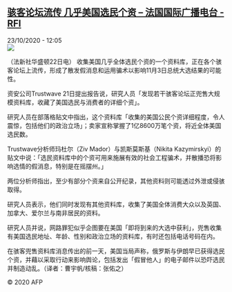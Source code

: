 <!--1603450520000-->
[骇客论坛流传  几乎美国选民个资 – 法国国际广播电台 - RFI](http://www.rfi.fr//cn/contenu/20201023-%E9%AA%87%E5%AE%A2%E8%AE%BA%E5%9D%9B%E6%B5%81%E4%BC%A0-%E5%87%A0%E4%B9%8E%E7%BE%8E%E5%9B%BD%E9%80%89%E6%B0%91%E4%B8%AA%E8%B5%84)
------

<div>23/10/2020 - 12:05</div><img src="https://s.rfi.fr/media/display/622038a4-151c-11eb-9fbd-005056a964fe/w:310/p:16x9/int0018b.201023180502.jpg"><div class="t-content__body u-clearfix"><p>（法新社华盛顿22日电）    收集美国几乎全体选民个资的一个资料库，正在各个骇客论坛上流传，形成了散发假消息和运用骗术以影响11月3日总统大选结果的可能性。</p><p>    资安公司Trustwave 21日提出报告说，研究人员「发现若干骇客论坛正兜售大规模资料库，收藏了美国选民与消费者的详细个资」。</p><p>    研究人员在部落格贴文中指出，这个资料库「收集的美国公民个资详细程度，令人震惊，包括他们的政治立场」；卖家宣称掌握了1亿8600万笔个资，将近全体美国选民数。</p><p>    Trustwave分析师玛杜尔（Ziv Mador）与凯斯莫斯基（Nikita Kazymirskyi）的贴文中说：「选民资料库中的个资可用来施展有效的社会工程骗术，并散播恐将影响选情的假消息，特别是在摇摆州。」</p><p>    两位分析师指出，至少有部分个资来自公开纪录，其他资料则可能透过外泄或侵骇取得。</p><p>    研究人员表示，他们同时发现有其他资料库，收集了美国全体消费大众以及英国、加拿大、爱尔兰与南非居民的资料。</p><p>    研究人员并说，网路罪犯似乎企图要在美国「即将到来的大选中获利」，兜售收集有美国选民地址、年龄、性别和政治立场的资料库，有时还包括电话号码在内。</p><p>    在骇客兜售资料库消息传出的前一天，美国当局声称，俄罗斯与伊朗早已获得选民个资，并藉以采取行动来影响舆论，包括发出「假冒他人」的电子邮件以恐吓选民并制造动乱。（译者：曹宇帆/核稿：张佑之）</p><p class="t-copyright">© 2020 AFP</p>        </div>

